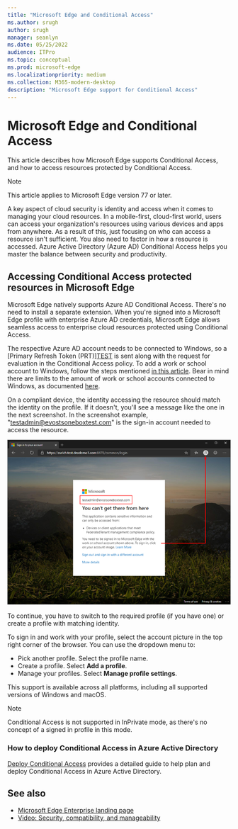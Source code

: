 ```yaml
---
title: "Microsoft Edge and Conditional Access"
ms.author: srugh
author: srugh
manager: seanlyn
ms.date: 05/25/2022
audience: ITPro
ms.topic: conceptual
ms.prod: microsoft-edge
ms.localizationpriority: medium
ms.collection: M365-modern-desktop
description: "Microsoft Edge support for Conditional Access"
---
```


# Microsoft Edge and Conditional Access
  
This article describes how Microsoft Edge supports Conditional Access, and how to access resources protected by Conditional Access.

> [!NOTE]
> This article applies to Microsoft Edge version 77 or later.

A key aspect of cloud security is identity and access when it comes to managing your cloud resources. In a mobile-first, cloud-first world, users can access your organization's resources using various devices and apps from anywhere. As a result of this, just focusing on who can access a resource isn't sufficient. You also need to factor in how a resource is accessed. Azure Active Directory (Azure AD) Conditional Access helps you master the balance between security and productivity.

## Accessing Conditional Access protected resources in Microsoft Edge

Microsoft Edge natively supports Azure AD Conditional Access. There's no need to install a separate extension. When you're signed into a Microsoft Edge profile with enterprise Azure AD credentials, Microsoft Edge allows seamless access to enterprise cloud resources protected using Conditional Access.

The respective Azure AD account needs to be connected to Windows, so a [Primary Refresh Token (PRT)][TEST](/azure/active-directory/devices/concept-primary-refresh-token) is sent along with the request for evaluation in the Conditional Access policy. To add a work or school account to Windows, follow the steps mentioned [in this article](https://support.microsoft.com/windows/add-or-remove-accounts-on-your-pc-104dc19f-6430-4b49-6a2b-e4dbd1dcdf32#WindowsVersion=Windows_10). Bear in mind there are limits to the amount of work or school accounts connected to Windows, as documented [here](/azure/active-directory/devices/faq#i-can-t-add-more-than-3-azure-ad-user-accounts-under-the-same-user-session-on-a-windows-10-11-device--why).

On a compliant device, the identity accessing the resource should match the identity on the profile.  If it doesn't, you'll see a message like the one in the next screenshot. In the screenshot example, "testadmin@evostsoneboxtest.com" is the sign-in account needed to access the resource.

![Conditional access message in browser](./media/edge-security/microsoft-edge-security-conditional-access.png)

To continue, you have to switch to the required profile (if you have one) or create a profile with matching identity.

To sign in and work with your profile, select the account picture in the top right corner of the browser. You can use the dropdown menu to:

- Pick another profile. Select the profile name.
- Create a profile. Select **Add a profile**.
- Manage your profiles. Select **Manage profile settings**.

This support is available across all platforms, including all supported versions of Windows and macOS.

> [!NOTE]
> Conditional Access is not supported in InPrivate mode, as there's no concept of a signed in profile in this mode.

### How to deploy Conditional Access in Azure Active Directory

[Deploy Conditional Access](/azure/active-directory/conditional-access/plan-conditional-access) provides a detailed guide to help plan and deploy Conditional Access in Azure Active Directory.

## See also

- [Microsoft Edge Enterprise landing page](https://aka.ms/EdgeEnterprise)
- [Video: Security, compatibility, and manageability](/deployedge/microsoft-edge-video-security-compatibility-manageability)
